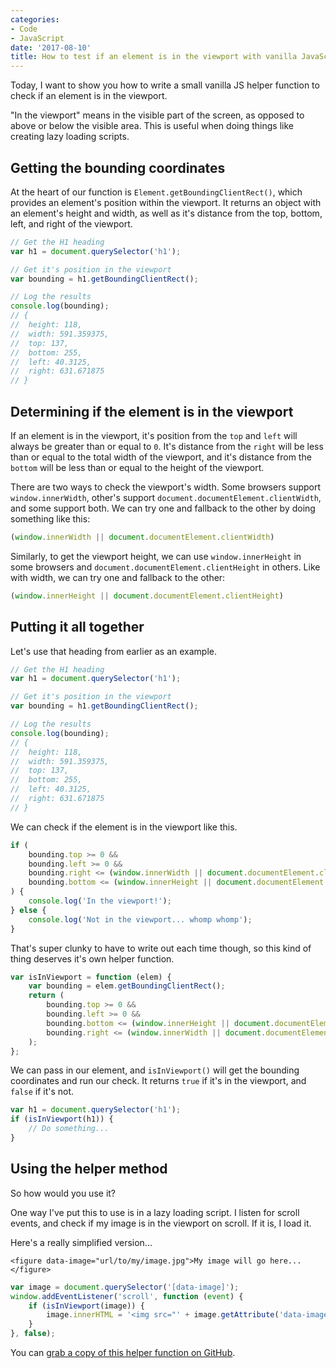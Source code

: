 ```yaml
---
categories:
- Code
- JavaScript
date: '2017-08-10'
title: How to test if an element is in the viewport with vanilla JavaScript
---
```


Today, I want to show you how to write a small vanilla JS helper function to check if an element is in the viewport.

"In the viewport" means in the visible part of the screen, as opposed to above or below the visible area. This is useful when doing things like creating lazy loading scripts.

## Getting the bounding coordinates

At the heart of our function is `Element.getBoundingClientRect()`, which provides an element's position within the viewport. It returns an object with an element's height and width, as well as it's distance from the top, bottom, left, and right of the viewport.

```javascript
// Get the H1 heading
var h1 = document.querySelector('h1');

// Get it's position in the viewport
var bounding = h1.getBoundingClientRect();

// Log the results
console.log(bounding);
// {
// 	height: 118,
// 	width: 591.359375,
// 	top: 137,
// 	bottom: 255,
// 	left: 40.3125,
// 	right: 631.671875
// }
```

## Determining if the element is in the viewport

If an element is in the viewport, it's position from the `top` and `left` will always be greater than or equal to `0`. It's distance from the `right` will be less than or equal to the total width of the viewport, and it's distance from the `bottom` will be less than or equal to the height of the viewport.

There are two ways to check the viewport's width. Some browsers support `window.innerWidth`, other's support `document.documentElement.clientWidth`, and some support both. We can try one and fallback to the other by doing something like this:

```javascript
(window.innerWidth || document.documentElement.clientWidth)
```

Similarly, to get the viewport height, we can use `window.innerHeight` in some browsers and `document.documentElement.clientHeight` in others. Like with width, we can try one and fallback to the other:

```javascript
(window.innerHeight || document.documentElement.clientHeight)
```

## Putting it all together

Let's use that heading from earlier as an example.

```javascript
// Get the H1 heading
var h1 = document.querySelector('h1');

// Get it's position in the viewport
var bounding = h1.getBoundingClientRect();

// Log the results
console.log(bounding);
// {
// 	height: 118,
// 	width: 591.359375,
// 	top: 137,
// 	bottom: 255,
// 	left: 40.3125,
// 	right: 631.671875
// }
```

We can check if the element is in the viewport like this.

```javascript
if (
	bounding.top >= 0 &&
	bounding.left >= 0 &&
	bounding.right <= (window.innerWidth || document.documentElement.clientWidth) &&
	bounding.bottom <= (window.innerHeight || document.documentElement.clientHeight)
) {
	console.log('In the viewport!');
} else {
	console.log('Not in the viewport... whomp whomp');
}
```

That's super clunky to have to write out each time though, so this kind of thing deserves it's own helper function.

```javascript
var isInViewport = function (elem) {
    var bounding = elem.getBoundingClientRect();
    return (
        bounding.top >= 0 &&
        bounding.left >= 0 &&
        bounding.bottom <= (window.innerHeight || document.documentElement.clientHeight) &&
        bounding.right <= (window.innerWidth || document.documentElement.clientWidth)
    );
};
```

We can pass in our element, and `isInViewport()` will get the bounding coordinates and run our check. It returns `true` if it's in the viewport, and `false` if it's not.

```javascript
var h1 = document.querySelector('h1');
if (isInViewport(h1)) {
    // Do something...
}
```

## Using the helper method

So how would you use it?

One way I've put this to use is in a lazy loading script. I listen for scroll events, and check if my image is in the viewport on scroll. If it is, I load it.

Here's a really simplified version...

```markup
<figure data-image="url/to/my/image.jpg">My image will go here...</figure>
```

```javascript
var image = document.querySelector('[data-image]');
window.addEventListener('scroll', function (event) {
	if (isInViewport(image)) {
		image.innerHTML = '<img src="' + image.getAttribute('data-image') + '">';
	}
}, false);
```

You can [grab a copy of this helper function on GitHub](https://github.com/cferdinandi/isInViewport).